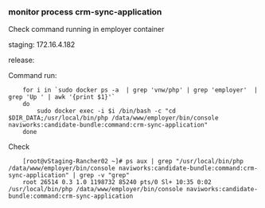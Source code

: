 ### monitor process crm-sync-application
Check command running in employer container

 

staging: 172.16.4.182

release:

 

 

Command run:

        for i in `sudo docker ps -a  | grep 'vnw/php' | grep 'employer'  | grep 'Up ' | awk '{print $1}'`
        do
            sudo docker exec -i $i /bin/bash -c "cd $DIR_DATA;/usr/local/bin/php /data/www/employer/bin/console naviworks:candidate-bundle:command:crm-sync-application"
        done
 
 

Check

        [root@vStaging-Rancher02 ~]# ps aux | grep "/usr/local/bin/php /data/www/employer/bin/console naviworks:candidate-bundle:command:crm-sync-application" | grep -v "grep"
        root 26514 0.3 1.0 1198732 85240 pts/0 Sl+ 10:35 0:02 /usr/local/bin/php /data/www/employer/bin/console naviworks:candidate-bundle:command:crm-sync-application
 